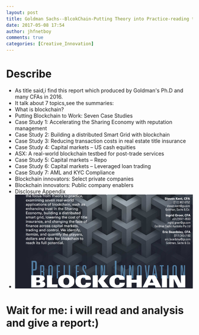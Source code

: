 ```yaml
---
layout: post
title: Goldman Sachs--BlcokChain-Putting Theory into Practice-reading this report
date: 2017-05-08 17:54
author: jhfnetboy
comments: true
categories: [Creative_Innovation]
---
```

# Describe
+ As title said,i find this report which produced by Goldman's Ph.D and many CFAs in 2016.
+ It talk about 7 topics,see the summaries:
+ What is blockchain? 
+ Putting Blockchain to Work: Seven Case Studies 
+ Case Study 1: Accelerating the Sharing Economy with reputation management 
+ Case Study 2: Building a distributed Smart Grid with blockchain 
+ Case Study 3: Reducing transaction costs in real estate title insurance 
+ Case Study 4: Capital markets – US cash equities 
+ ASX: A real-world blockchain testbed for post-trade services 
+ Case Study 5: Capital markets – Repo 
+ Case Study 6: Capital markets – Leveraged loan trading 
+ Case Study 7: AML and KYC Compliance 
+ Blockchain innovators: Select private companies 
+ Blockchain innovators: Public company enablers 
+ Disclosure Appendix 
+ ![Goldman Sachs--BlcokChain-Putting Theory into Practice-reading this report](../assets/goldman-blockchain.png) 
# Wait for me: i will read and analysis and give a report:)
